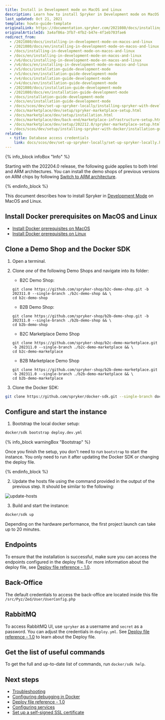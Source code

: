 ```yaml
---
title: Install in Development mode on MacOS and Linux
description: Learn how to install Spryker in Development mode on MacOS and Linux.
last_updated: Oct 21, 2021
template: howto-guide-template
originalLink: https://documentation.spryker.com/2021080/docs/installing-in-development-mode-on-macos-and-linux
originalArticleId: 3a4af86a-3fb7-4fb2-b47e-4f1eb703fae6
redirect_from:
  - /2021080/docs/installing-in-development-mode-on-macos-and-linux
  - /2021080/docs/en/installing-in-development-mode-on-macos-and-linux
  - /docs/installing-in-development-mode-on-macos-and-linux
  - /docs/en/installing-in-development-mode-on-macos-and-linux
  - /v6/docs/installing-in-development-mode-on-macos-and-linux
  - /v6/docs/en/installing-in-development-mode-on-macos-and-linux
  - /v5/docs/installation-guide-development-mode
  - /v5/docs/en/installation-guide-development-mode
  - /v4/docs/installation-guide-development-mode
  - /v4/docs/en/installation-guide-development-mode
  - /2021080/docs/installation-guide-development-mode
  - /2021080/docs/en/installation-guide-development-mode
  - /docs/installation-guide-development-mode
  - /docs/en/installation-guide-development-mode
  - /docs/scos/dev/set-up-spryker-locally/installing-spryker-with-development-virtual-machine/installing-spryker-with-devvm-on-macos-and-linux.html
  - /docs/marketplace/dev/setup/spryker-marketplace-setup.html
  - /docs/marketplace/dev/setup/installation.html
  - /docs/marketplace/dev/back-end/marketplace-infrastructure-setup.html
  - /docs/marketplace/dev/setup/202212.0/spryker-marketplace-setup.html  
  - /docs/scos/dev/setup/installing-spryker-with-docker/installation-guides/installing-in-development-mode-on-macos-and-linux.html
related:
  - title: Database access credentials
    link: docs/scos/dev/set-up-spryker-locally/set-up-spryker-locally.html
---
```


{% info_block infoBox "Info" %}

Starting with the 202204.0 release, the following guide applies to both Intel and ARM architectures. You can install the demo shops of previous versions on ARM chips by following [Switch to ARM architecture](/docs/scos/dev/technical-enhancement-integration-guides/switch-to-arm-architecture-m1-chip.html).

{% endinfo_block %}

This document describes how to install Spryker in [Development Mode](/docs/scos/dev/set-up-spryker-locally/install-spryker/install/choose-an-installation-mode.html#development-mode) on MacOS and Linux.

## Install Docker prerequisites on MacOS and Linux

* [Install Docker prerequisites on MacOS](/docs/scos/dev/set-up-spryker-locally/install-spryker/install-docker-prerequisites/install-docker-prerequisites-on-macos.html)
* [Install Docker prerequisites on Linux](/docs/scos/dev/set-up-spryker-locally/install-spryker/install-docker-prerequisites/install-docker-prerequisites-on-linux.html)

## Clone a Demo Shop and the Docker SDK

1. Open a terminal.
2. Clone *one* of the following Demo Shops and navigate into its folder:

    * B2C Demo Shop:

    ```shell
    git clone https://github.com/spryker-shop/b2c-demo-shop.git -b 202311.0 --single-branch ./b2c-demo-shop && \
    cd b2c-demo-shop
    ```

    * B2B Demo Shop:

    ```shell
    git clone https://github.com/spryker-shop/b2b-demo-shop.git -b 202311.0 --single-branch ./b2b-demo-shop && \
    cd b2b-demo-shop
    ```

    * B2C Marketplace Demo Shop

    ```shell
    git clone https://github.com/spryker-shop/b2c-demo-marketplace.git -b 202311.0 --single-branch ./b2c-demo-marketplace && \
    cd b2c-demo-marketplace
    ```

    * B2B Marketplace Demo Shop

    ```shell
    git clone https://github.com/spryker-shop/b2b-demo-marketplace.git -b 202311.0 --single-branch ./b2b-demo-marketplace && \
    cd b2b-demo-marketplace
    ```    

3. Clone the Docker SDK:

```bash
git clone https://github.com/spryker/docker-sdk.git --single-branch docker
```


## Configure and start the instance

1. Bootstrap the local docker setup:

```bash
docker/sdk bootstrap deploy.dev.yml
```

{% info_block warningBox "Bootstrap" %}

Once you finish the setup, you don't need to run `bootstrap` to start the instance. You only need to run it after updating the Docker SDK or changing the deploy file.

{% endinfo_block %}

2. Update the hosts file using the command provided in the output of the previous step. It should be similar to the following:

![update-hosts](https://spryker.s3.eu-central-1.amazonaws.com/docs/scos/dev/setup/quickstart-guides-install-spryker/quickstart-guide-install-spryker-on-macos-and-linux/update-hosts.png)


3. Build and start the instance:

```bash
docker/sdk up
```

Depending on the hardware performance, the first project launch can take up to 20 minutes.

## Endpoints

To ensure that the installation is successful, make sure you can access the endpoints configured in the deploy file. For more information about the deploy file, see [Deploy file reference - 1.0](/docs/scos/dev/the-docker-sdk/{{site.version}}/deploy-file/deploy-file-reference-1.0.html).

## Back-Office

The default credentials to access the back-office are located inside this file `/src/Pyz/Zed/User/UserConfig.php`

## RabbitMQ

To access RabbitMQ UI, use `spryker` as a username and `secret` as a password. You can adjust the credentials in `deploy.yml`. See [Deploy file reference - 1.0](/docs/scos/dev/the-docker-sdk/{{site.version}}/deploy-file/deploy-file-reference-1.0.html) to learn about the Deploy file.

## Get the list of useful commands

To get the full and up-to-date list of commands, run `docker/sdk help`.

## Next steps

* [Troubleshooting](/docs/scos/dev/set-up-spryker-locally/troubleshooting-installation/troubleshooting-installation.html)
* [Configuring debugging in Docker](/docs/scos/dev/the-docker-sdk/{{site.version}}/configuring-debugging-in-docker.html)
* [Deploy file reference - 1.0](/docs/scos/dev/the-docker-sdk/{{site.version}}/deploy-file/deploy-file-reference-1.0.html)
* [Configuring services](/docs/scos/dev/the-docker-sdk/{{site.version}}/configure-services.html)
* [Set up a self-signed SSL certificate](/docs/scos/dev/set-up-spryker-locally/configure-after-installing/set-up-a-self-signed-ssl-certificate.html)
